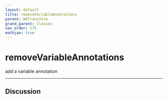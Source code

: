 ```yaml
---
layout: default
title: removeVariableAnnotations
parent: WVTransform
grand_parent: Classes
nav_order: 175
mathjax: true
---
```


#  removeVariableAnnotations

add a variable annotation


---

## Discussion

  
